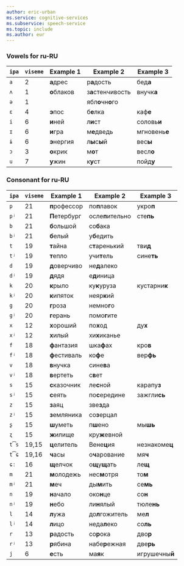 ```yaml
---
author: eric-urban
ms.service: cognitive-services
ms.subservice: speech-service
ms.topic: include
ms.author: eur
---
```


### Vowels for ru-RU

| `ipa` | `viseme` | Example 1     | Example 2         | Example 3      |
|-------|----------|---------------|-------------------|----------------|
| `a`   | 2        | **а**дрес     | р**а**дость       | бед**а**       |
| `ʌ`   | 1        | **о**блаков   | з**а**стенчивость | внучк**а**     |
| `ə`   | 1        |               | ябл**о**чн**о**го |                |
| `ɛ`   | 4        | **э**пос      | б**е**лка         | каф**е**       |
| `i`   | 6        | **и**ней      | л**и**ст          | соловь**и**    |
| `ɪ`   | 6        | **и**гра      | м**е**дведь       | мгновень**е**  |
| `ɨ`   | 6        | **э**нергия   | л**ы**с**ы**й     | вес**ы**       |
| `ɔ`   | 3        | **о**крик     | м**о**т           | весл**о**      |
| `u`   | 7        | **у**жин      | к**у**ст          | пойд**у**      |

### Consonant for ru-RU

| `ipa` | `viseme` | Example 1     | Example 2         | Example 3      |
|-------|----------|---------------|-------------------|----------------|
| `p`   | 21       | **п**рофессор | по**п**лавок      | укро**п**      |
| `pʲ`  | 21       | **П**етербург | осле**п**ительно  | сте**пь**      |
| `b`   | 21       | **б**ольшой   | со**б**ака        |                |
| `bʲ`  | 21       | **б**елый     | у**б**едить       |                |
| `t`   | 19       | **т**айна     | с**т**аренький    | тви**д**       |
| `tʲ`  | 19       | **т**епло     | учи**т**ель       | сине**ть**     |
| `d`   | 19       | **д**оверчиво | не**д**алеко      |                |
| `dʲ`  | 19       | **д**ядя      | е**д**иница       |                |
| `k`   | 20       | **к**рыло     | ку**к**уруза      | кустарни**к**  |
| `kʲ`  | 20       | **к**ипяток   | неяр**к**ий       |                |
| `g`   | 20       | **г**роза     | немно**г**о       |                |
| `gʲ`  | 20       | **г**ерань    | помо**г**ите      |                |
| `x`   | 12       | **х**ороший   | по**х**од         | ду**х**        |
| `xʲ`  | 12       | **х**илый     | хи**х**иканье     |                |
| `f`   | 18       | **ф**антазия  | шка**ф**ах        | кро**в**       |
| `fʲ`  | 18       | **ф**естиваль | ко**ф**е          | вер**фь**      |
| `v`   | 18       | **в**нучка    | сине**в**а        |                |
| `vʲ`  | 18       | **в**ертеть   | с**в**ет          |                |
| `s`   | 15       | **с**казочник | ле**с**ной        | карапу**з**    |
| `sʲ`  | 15       | **с**еять     | по**с**ередине    | зажгли**сь**   |
| `z`   | 15       | **з**аяц      | зве**з**да        |                |
| `zʲ`  | 15       | **з**емляника | со**з**ерцал      |                |
| `ʂ`   | 15       | **ш**уметь    | п**ш**ено         | мы**шь**       |
| `ʐ`   | 15       | **ж**илище    | кру**ж**евной     |                |
| `t͡s` | 19,15    | **ц**елитель  | Вене**ц**ия       | незнакоме**ц** |
| `t͡ɕ` | 19,16    | **ч**асы      | о**ч**арование    | мя**ч**        |
| `ɕː`  | 16       | **щ**елчок    | о**щ**у**щ**ать   | ле**щ**        |
| `m`   | 21       | **м**олодежь  | нес**м**отря      | то**м**        |
| `mʲ`  | 21       | **м**еч       | ды**м**ить        | се**мь**       |
| `n`   | 19       | **н**ачало    | око**н**це        | со**н**        |
| `nʲ`  | 19       | **н**ебо      | ли**н**ялый       | тюле**нь**     |
| `l`   | 14       | **л**ужа      | до**л**гожитель   | ме**л**        |
| `lʲ`  | 14       | **л**ицо      | неда**л**еко      | со**ль**       |
| `r`   | 13       | **р**адость   | со**р**ока        | дво**р**       |
| `rʲ`  | 13       | **р**ябина    | набе**р**ежная    | две**рь**      |
| `j`   | 6        | **е**сть      | ма**я**к          | игрушечны**й** |
